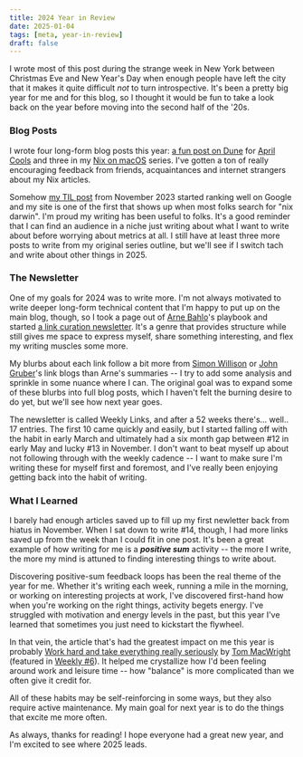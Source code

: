 ```yaml
---
title: 2024 Year in Review
date: 2025-01-04
tags: [meta, year-in-review]
draft: false
---
```


I wrote most of this post during the strange week in New York between Christmas Eve and
New Year's Day when enough people have left the city that it makes it quite difficult
*not* to turn introspective. It's been a pretty big year for me and for this blog, so I
thought it would be fun to take a look back on the year before moving into the second half
of the '20s.

### Blog Posts

I wrote four long-form blog posts this year: [a fun post on Dune](/blog/2024/04/dune) for
[April Cools](https://www.aprilcools.club) and three in my [Nix on
macOS](/blog/tags/nix-on-mac/) series. I've gotten a ton of really encouraging feedback
from friends, acquaintances and internet strangers about my Nix articles. 

Somehow [my TIL post](/til/nix/nix-macos-setup/) from November 2023 started ranking well
on Google and my site is one of the first that shows up when most folks search for "nix
darwin". I'm proud my writing has been useful to folks. It's a good reminder that I can
find an audience in a niche just writing about what I want to write about before worrying
about metrics at all. I still have at least three more posts to write from my original
series outline, but we'll see if I switch tach and write about other things in 2025.

### The Newsletter
One of my goals for 2024 was to write more. I'm not always motivated to write deeper
long-form technical content that I'm happy to put up on the main blog, though, so I took a
page out of [Arne Bahlo](https://arne.me)'s playbook and started [a link curation
newsletter](/weekly). It's a genre that provides structure while still gives me space to
express myself, share something interesting, and flex my writing muscles some more.

My blurbs about each link follow a bit more from [Simon
Willison](https://simonwillison.net) or [John Gruber](https://daringfireball.net)'s link
blogs than Arne's summaries -- I try to add some analysis and sprinkle in some nuance
where I can. The original goal was to expand some of these blurbs into full blog posts,
which I haven't felt the burning desire to do yet, but we'll see how next year goes.

The newsletter is called Weekly Links, and after a 52 weeks there's... well.. 17
entries. The first 10 came quickly and easily, but I started falling off with the habit in
early March and ultimately had a six month gap between #12 in early May and lucky #13 in
November. I don't want to beat myself up about not following through with the weekly
cadence -- I want to make sure I'm writing these for myself first and foremost, and I've
really been enjoying getting back into the habit of writing.

### What I Learned

I barely had enough articles saved up to fill up my first newletter back from hiatus in
November. When I sat down to write #14, though, I had more links saved up from the week
than I could fit in one post. It's been a great example of how writing for me is a
***positive sum*** activity -- the more I write, the more my mind is attuned to finding
interesting things to write about.

Discovering positive-sum feedback loops has been the real theme of the year for
me. Whether it's writing each week, running a mile in the morning, or working on
interesting projects at work, I've discovered first-hand how when you're working on the
right things, activity begets energy. I've struggled with motivation and energy levels in
the past, but this year I've learned that sometimes you just need to kickstart the
flywheel.

In that vein, the article that's had the greatest impact on me this year is probably [Work hard and take
everything really
seriously](https://macwright.com/2024/01/28/work-hard-and-take-everything-seriously.html)
by [Tom MacWright](https://macwright.com/) (featured in [Weekly
#6](/weekly/2024-02-04/)). It helped me crystallize how I'd been feeling around work and leisure
time -- how "balance" is more complicated than we often give it credit for.

All of these habits may be self-reinforcing in some ways, but they also require active
maintenance. My main goal for next year is to do the things that excite me more often.

As always, thanks for reading! I hope everyone had a great new year, and I'm excited to
see where 2025 leads.

